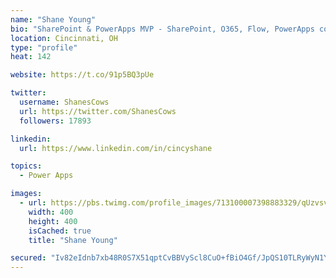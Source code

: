 ```yaml
---
name: "Shane Young"
bio: "SharePoint & PowerApps MVP - SharePoint, O365, Flow, PowerApps consulting? @PowerApps911 | Pure Snark? You found it."
location: Cincinnati, OH
type: "profile"
heat: 142

website: https://t.co/91p5BQ3pUe

twitter:
  username: ShanesCows
  url: https://twitter.com/ShanesCows
  followers: 17893

linkedin:
  url: https://www.linkedin.com/in/cincyshane

topics:
  - Power Apps

images:
  - url: https://pbs.twimg.com/profile_images/713100007398883329/qUzvsvQ3_400x400.jpg
    width: 400
    height: 400
    isCached: true
    title: "Shane Young"

secured: "Iv82eIdnb7xb48R0S7X51qptCvBBVyScl8CuO+fBiO4Gf/JpQS10TLRyWyN1Y1YdLns0XtchPbCoQzywnnFT+viOLiMlyAYusTnj1/v4Uan89I3FPHdqbuhTWwe9ekNyy8mlnqOyDIJT1eUBbXoK9UQqaKLoPM1zHhIqwwT5IGyTuF7lMiHtxFOEqJfC/YVx1fDsK8KJhzfVTo9E6bSY2g+HL4N/Q/sehgL58ighHHgx9yPY0pWHHH4KxCK2deOGFv+TIaYn8pYX/Xxhn+0qkIpWl2SfAymt6QD97MMX0y9ylMmpU67wiIDdCpU4n2YZ8VcNvUOrrXWFi/wxFuy+8jaOVPoEJlvml5h/D8EPRbH2NtbotEZYmA6D+txM11PsfDmZ7sxcZz3biEhm2ibQfDtn2eiohHNgIR/TGusKsw4=;UJW7dgfChR3yYvHwXDHZLQ=="
---
```



